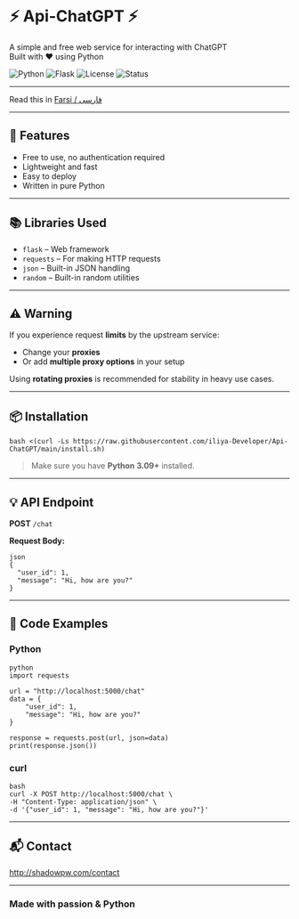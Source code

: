 # ⚡️ Api-ChatGPT ⚡️  
A simple and free web service for interacting with ChatGPT  
Built with ❤️ using Python

![Python](https://img.shields.io/badge/Python-3.10+-blue?logo=python)
![Flask](https://img.shields.io/badge/Flask-Web_Framework-lightgrey?logo=flask)
![License](https://img.shields.io/badge/Free-Yes-brightgreen?style=flat-square)
![Status](https://img.shields.io/badge/Status-Active-blue)

---

Read this in [Farsi / فارسی](README_FA.md)

---

## 🚀 Features

- Free to use, no authentication required  
- Lightweight and fast  
- Easy to deploy  
- Written in pure Python

---

## 📚 Libraries Used

- `flask` – Web framework  
- `requests` – For making HTTP requests  
- `json` – Built-in JSON handling  
- `random` – Built-in random utilities

---

## ⚠️ Warning

If you experience request **limits** by the upstream service:
- Change your **proxies**
- Or add **multiple proxy options** in your setup

Using **rotating proxies** is recommended for stability in heavy use cases.

---

## 📦 Installation
```
bash <(curl -Ls https://raw.githubusercontent.com/iliya-Developer/Api-ChatGPT/main/install.sh)
```
> Make sure you have **Python 3.09+** installed.

---

## 💡 API Endpoint

**POST** `/chat`

**Request Body:**
```
json
{
  "user_id": 1,
  "message": "Hi, how are you?"
}
```
---

## 🧪 Code Examples

### Python
```
python
import requests

url = "http://localhost:5000/chat"
data = {
    "user_id": 1,
    "message": "Hi, how are you?"
}

response = requests.post(url, json=data)
print(response.json())
```
### curl
```
bash
curl -X POST http://localhost:5000/chat \
-H "Content-Type: application/json" \
-d '{"user_id": 1, "message": "Hi, how are you?"}'
```
---

## 📬 Contact

http://shadowpw.com/contact

---

### Made with passion & Python
